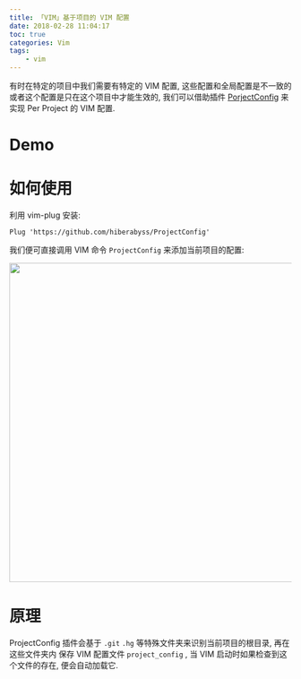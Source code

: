 ```yaml
---
title: 「VIM」基于项目的 VIM 配置
date: 2018-02-28 11:04:17
toc: true
categories: Vim
tags:
    - vim
---
```


有时在特定的项目中我们需要有特定的 VIM 配置, 这些配置和全局配置是不一致的
或者这个配置是只在这个项目中才能生效的, 我们可以借助插件 [PorjectConfig](https://github.com/hiberabyss/ProjectConfig)
来实现 Per Project 的 VIM 配置.

<!--more-->

# Demo

<script src="https://asciinema.org/a/xBJ9avbKQDoPiypawPLYUdg5s.js" id="asciicast-xBJ9avbKQDoPiypawPLYUdg5s" async></script>

# 如何使用

利用 vim-plug 安装:

```vim
Plug 'https://github.com/hiberabyss/ProjectConfig'
```

我们便可直接调用 VIM 命令 `ProjectConfig` 来添加当前项目的配置:

<img src="http://on2hdrotz.bkt.clouddn.com/blog/1519787607268.png" width="570"/>

# 原理

ProjectConfig 插件会基于 `.git` `.hg` 等特殊文件夹来识别当前项目的根目录, 再在这些文件夹内
保存 VIM 配置文件 `project_config` , 当 VIM 启动时如果检查到这个文件的存在, 便会自动加载它.
